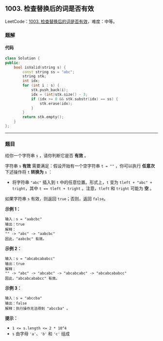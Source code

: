 ## 1003. 检查替换后的词是否有效

LeetCode：[1003. 检查替换后的词是否有效](https://leetcode.cn/problems/check-if-word-is-valid-after-substitutions/)，难度：中等。

### 题解

#### 代码

```c++
class Solution {
public:
    bool isValid(string s) {
        const string ss = "abc";
        string stk;
        int idx;
        for (int i : s) {
            stk.push_back(i);
            idx = (int)stk.size() - 3;
            if (idx >= 0 && stk.substr(idx) == ss) {
                stk.erase(idx);
            }
        }
        return stk.empty();
    }
};
```



---



### 题目

给你一个字符串 `s` ，请你判断它是否 **有效** 。

字符串 `s` **有效** 需要满足：假设开始有一个空字符串 `t = ""` ，你可以执行 **任意次** 下述操作将 `t` **转换为** `s` ：

- 将字符串 `"abc"` 插入到 `t` 中的任意位置。形式上，`t` 变为 `tleft + "abc" + tright`，其中 `t == tleft + tright` 。注意，`tleft` 和 `tright` 可能为 **空** 。

如果字符串 `s` 有效，则返回 `true`；否则，返回 `false`。

 

**示例 1：**

```
输入：s = "aabcbc"
输出：true
解释：
"" -> "abc" -> "aabcbc"
因此，"aabcbc" 有效。
```

**示例 2：**

```
输入：s = "abcabcababcc"
输出：true
解释：
"" -> "abc" -> "abcabc" -> "abcabcabc" -> "abcabcababcc"
因此，"abcabcababcc" 有效。
```

**示例 3：**

```
输入：s = "abccba"
输出：false
解释：执行操作无法得到 "abccba" 。
```

 

**提示：**

- `1 <= s.length <= 2 * 10^4`
- `s` 由字母 `'a'`、`'b'` 和 `'c'` 组成


